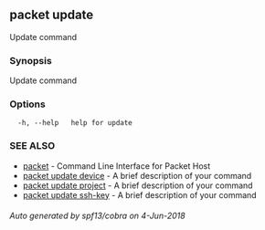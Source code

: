 ## packet update

Update command

### Synopsis

Update command

### Options

```
  -h, --help   help for update
```

### SEE ALSO

* [packet](packet.md)	 - Command Line Interface for Packet Host
* [packet update device](packet_update_device.md)	 - A brief description of your command
* [packet update project](packet_update_project.md)	 - A brief description of your command
* [packet update ssh-key](packet_update_ssh-key.md)	 - A brief description of your command

###### Auto generated by spf13/cobra on 4-Jun-2018
